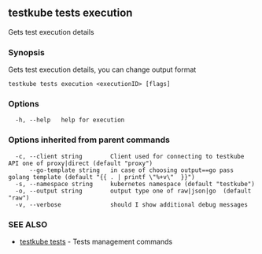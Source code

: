 ## testkube tests execution

Gets test execution details

### Synopsis

Gets test execution details, you can change output format

```
testkube tests execution <executionID> [flags]
```

### Options

```
  -h, --help   help for execution
```

### Options inherited from parent commands

```
  -c, --client string        Client used for connecting to testkube API one of proxy|direct (default "proxy")
      --go-template string   in case of choosing output==go pass golang template (default "{{ . | printf \"%+v\"  }}")
  -s, --namespace string     kubernetes namespace (default "testkube")
  -o, --output string        output type one of raw|json|go  (default "raw")
  -v, --verbose              should I show additional debug messages
```

### SEE ALSO

* [testkube tests](testkube_tests.md)	 - Tests management commands

